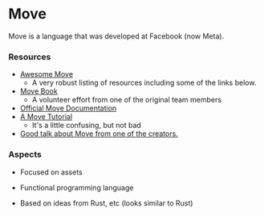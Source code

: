 # Move

Move is a language that was developed at Facebook (now Meta).

### Resources

- [Awesome Move](https://github.com/MystenLabs/awesome-move/blob/main/README.md)
  - A very robust listing of resources including some of the links below.
- [Move Book](https://move-book.com/index.html)
  - A volunteer effort from one of the original team members
- [Official Move Documentation](https://github.com/diem/move/blob/main/language/documentation/book/src/introduction.md)
- [A Move Tutorial](https://github.com/diem/move/tree/main/language/documentation/tutorial)
  - It's a little confusing, but not bad
- [Good talk about Move from one of the creators.](https://youtu.be/Bjvb8A28Tec?t=814)

### Aspects

- Focused on assets
- Functional programming language

- Based on ideas from Rust, etc (looks similar to Rust)
